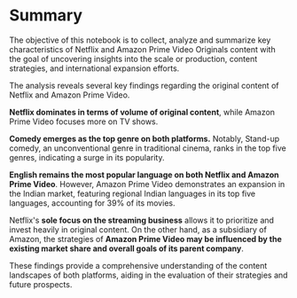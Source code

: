 
# Summary
The objective of this notebook is to collect, analyze and summarize key characteristics of Netflix and Amazon Prime Video Originals content with the goal of uncovering insights into the scale or production, content strategies, and international expansion efforts.

The analysis reveals several key findings regarding the original content of Netflix and Amazon Prime Video.

**Netflix dominates in terms of volume of original content**, while Amazon Prime Video focuses more on TV shows.

**Comedy emerges as the top genre on both platforms.** Notably, Stand-up comedy, an unconventional genre in traditional cinema, ranks in the top five genres, indicating a surge in its popularity.

**English remains the most popular language on both Netflix and Amazon Prime Video**. However, Amazon Prime Video demonstrates an expansion in the Indian market, featuring regional Indian languages in its top five languages, accounting for 39% of its movies.

Netflix's **sole focus on the streaming business** allows it to prioritize and invest heavily in original content. On the other hand, as a subsidiary of Amazon, the strategies of **Amazon Prime Video may be influenced by the existing market share and overall goals of its parent company**.

These findings provide a comprehensive understanding of the content landscapes of both platforms, aiding in the evaluation of their strategies and future prospects.
